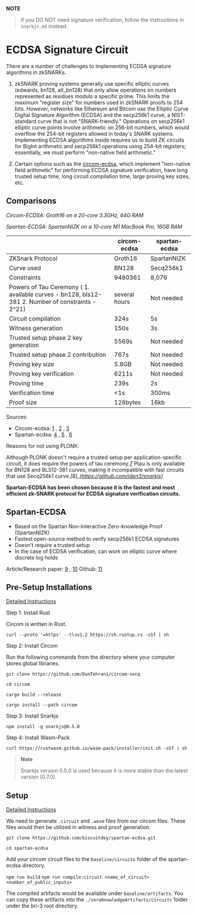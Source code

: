 **NOTE**

> If you DO NOT need signature verification, follow the instructions in `snarkjs.md` instead.

# ECDSA Signature Circuit

There are a number of challenges to implementing ECDSA signature algorithms in zkSNARKs.

1. zkSNARK proving systems generally use specific elliptic curves (edwards, bn128, alt_bn128) that only allow operations on numbers represented as residues modulo a specific prime. This limits the maximum "register size" for numbers used in zkSNARK proofs to 254 bits. However, networks like Ethereum and Bitcoin use the Elliptic Curve Digital Signature Algorithm (ECDSA) and the secp256k1 curve, a NIST-standard curve that is not "SNARK-friendly." Operations on secp256k1 elliptic curve points involve arithmetic on 256-bit numbers, which would overflow the 254-bit registers allowed in today's SNARK systems. Implementing ECDSA algorithms inside requires us to build ZK circuits for BigInt arithmetic and secp256k1 operations using 254-bit registers; essentially, we must perform "non-native field arithmetic."

2. Certain options such as the [circom-ecdsa](https://github.com/0xPARC/circom-ecdsa), which implement "non-native field arithmetic" for performing ECDSA signature verification, have long trusted setup time, long circuit compilation time, large proving key sizes, etc.

## Comparisons

_Circom-ECDSA: Groth16 on a 20-core 3.3GHz, 64G RAM_

_Spartan-ECDSA: SpartanNIZK on a 10-core M1 MacBook Pro, 16GB RAM_

|                                                                                                  | circom-ecdsa  | spartan-ecdsa |
| ------------------------------------------------------------------------------------------------ | ------------- | ------------- |
| ZKSnark Protocol                                                                                 | Groth16       | SpartanNIZK   |
| Curve used                                                                                       | BN128         | Secq256k1     |
| Constraints                                                                                      | 9480361       | 8,076         |
| Powers of Tau Ceremony ( 1. available curves - bn128, bls12-381 2. Number of constraints - 2^21) | several hours | Not needed    |
| Circuit compilation                                                                              | 324s          | 5s            |
| Witness generation                                                                               | 150s          | 3s            |
| Trusted setup phase 2 key generation                                                             | 5569s         | Not needed    |
| Trusted setup phase 2 contribution                                                               | 767s          | Not needed    |
| Proving key size                                                                                 | 5.8GB         | Not needed    |
| Proving key verification                                                                         | 6211s         | Not needed    |
| Proving time                                                                                     | 239s          | 2s            |
| Verification time                                                                                | <1s           | 300ms         |
| Proof size                                                                                       | 128bytes      | 16kb          |

Sources:

- Circom-ecdsa: [1](https://0xparc.org/blog/zk-ecdsa-1) , [2](https://github.com/0xPARC/circom-ecdsa) , [3](https://github.com/iden3/snarkjs)
- Spartan-ecdsa: [4](https://personaelabs.org/posts/spartan-ecdsa/) , [5](https://eprint.iacr.org/2019/550.pdf) , [6](https://github.com/personaelabs/spartan-ecdsa)

Reasons for not using PLONK:

Although PLONK doesn't require a trusted setup per application-specific circuit, it does require the powers of tau ceremony._[7](https://blog.iden3.io/circom-snarkjs-plonk.html)_ Ptau is only available for BN128 and BLS12-381 curves, making it incompatible with fast circuits that use Secq256k1 curve._[8]\_(https://github.com/iden3/snarkjs)_

**Spartan-ECDSA has been chosen because it is the fastest and most efficient zk-SNARK protocol for ECDSA signature verification circuits.**

## Spartan-ECDSA

- Based on the Spartan Non-Interactive Zero-knowledge Proof (SpartanNIZK)
- Fastest open-source method to verify secp256k1 ECDSA signatures
- Doesn’t require a trusted setup
- In the case of ECDSA verification, can work on elliptic curve where discrete log holds

Article/Research paper: [9](https://personaelabs.org/posts/spartan-ecdsa/) , [10](https://eprint.iacr.org/2019/550.pdf)
Github: [11](https://github.com/personaelabs/spartan-ecdsa)

## Pre-Setup Installations

[Detailed Instructions](https://docs.circom.io/getting-started/installation/#installing-dependencies)

Step 1: Install Rust

Circom is written in Rust.

`curl --proto '=https' --tlsv1.2 https://sh.rustup.rs -sSf | sh`

Step 2: Install Circom

Run the following commands from the directory where your computer stores global libraries.

`git clone https://github.com/DanTehrani/circom-secq`

`cd circom`

`cargo build --release`

`cargo install --path circom`

Step 3: Install Snarkjs

`npm install -g snarkjs@0.5.0`

Step 4: Install Wasm-Pack

`curl https://rustwasm.github.io/wasm-pack/installer/init.sh -sSf | sh`

> **Note**
>
> Snarkjs version 0.5.0 is used because it is more stable than the latest version (0.7.0).

## Setup

[Detailed Instructions](https://github.com/biscuitdey/spartan-ecdsa)

We need to generate `.circuit` and `.wasm` files from our circom files. These files would then be utilized in witness and proof generation.

`git clone https://github.com/biscuitdey/spartan-ecdsa.git`

`cd spartan-ecdsa`

Add your circom circuit files to the `baseline/circuits` folder of the spartan-ecdsa directory.

`npm run build`
`npm run compile:circuit <name_of_circuit> <number_of_public_inputs>`

The compiled artifacts would be available under `baseline/artifacts`. You can copy these artifacts into the `./zeroKnowledgeArtifacts/circuits` folder under the bri-3 root directory.
